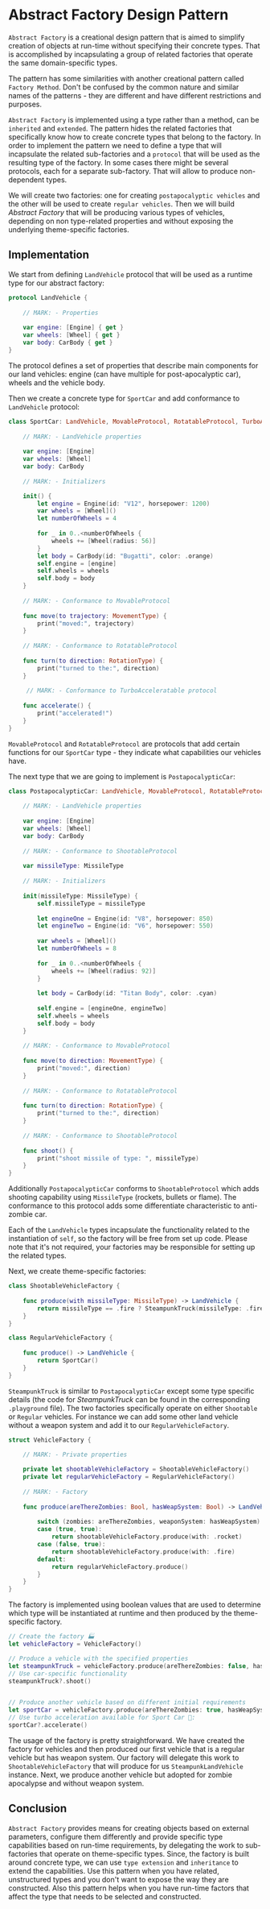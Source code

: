 # Abstract Factory Design Pattern
`Abstract Factory` is a creational design pattern that is aimed to simplify creation of objects at run-time without specifying their concrete types. That is accomplished by incapsulating a group of related factories that operate the same domain-specific types. 

The pattern has some similarities with another creational pattern called `Factory Method`. Don't be confused by the common nature and similar names of the patterns - they are different and have different restrictions and purposes. 

`Abstract Factory` is implemented using a type rather than a method, can be `inherited` and `extended`. The pattern hides the related factories that specifically know how to create concrete types that belong to the factory. In order to implement the pattern we need to define a type that will incapsulate the related sub-factories and a `protocol` that will be used as the resulting type of the factory. In some cases there might be several protocols, each for a separate sub-factory. That will allow to produce non-dependent types. 

<!--act as an `abstract factory` and a `protocol` that will be used as the resulting type of the factory. Which type exactly - will be determined at runtime.-->

We will create two factories: one for creating `postapocalyptic vehicles` and the other will be used to create `regular vehicles`. Then we will build *Abstract Factory* that will be producing various types of vehicles, depending on non type-related properties and without exposing the underlying theme-specific factories.

<!--Our example will be the following: we need to create a land vehicle based on whether there are zombies walking on the Earth or not. If zombie apocalypse happened - then we need a post-apocalyptic car that can shoot rockets or flame. Otherwise, if zombie apocalypse hasn't happened yet 😅, then our factory will produce a very powerful sport car. 
-->
## Implementation

We start from defining `LandVehicle` protocol that will be used as a runtime type for our abstract factory:

```swift
protocol LandVehicle {
    
    // MARK: - Properties
    
    var engine: [Engine] { get }
    var wheels: [Wheel] { get }
    var body: CarBody { get }
}
```

The protocol defines a set of properties that describe main components for our land vehicles: engine (can have multiple for post-apocalyptic car), wheels and the vehicle body. 

Then we create a concrete type for `SportCar` and add conformance to `LandVehicle` protocol:

```swift
class SportCar: LandVehicle, MovableProtocol, RotatableProtocol, TurboAcceleratable {
    
    // MARK: - LandVehicle properties
    
    var engine: [Engine]
    var wheels: [Wheel]
    var body: CarBody
    
    // MARK: - Initializers

    init() {
        let engine = Engine(id: "V12", horsepower: 1200)
        var wheels = [Wheel]()
        let numberOfWheels = 4
        
        for _ in 0..<numberOfWheels {
            wheels += [Wheel(radius: 56)]
        }
        let body = CarBody(id: "Bugatti", color: .orange)
        self.engine = [engine]
        self.wheels = wheels
        self.body = body
    }
    
    // MARK: - Conformance to MovableProtocol
    
    func move(to trajectory: MovementType) {
        print("moved:", trajectory)
    }
    
    // MARK: - Conformance to RotatableProtocol
    
    func turn(to direction: RotationType) {
        print("turned to the:", direction)
    }
    
     // MARK: - Conformance to TurboAcceleratable protocol
    
    func accelerate() {
        print("accelerated!")
    }
}

```

`MovableProtocol` and `RotatableProtocol` are protocols that add certain functions for our `SportCar` type - they indicate what capabilities our vehicles have. 

The next type that we are going to implement is `PostapocalypticCar`:

```swift
class PostapocalypticCar: LandVehicle, MovableProtocol, RotatableProtocol, ShootableProtocol {
    
    // MARK: - LandVehicle properties
    
    var engine: [Engine]
    var wheels: [Wheel]
    var body: CarBody
    
    // MARK: - Conformance to ShootableProtocol
    
    var missileType: MissileType
    
    // MARK: - Initializers
    
    init(missileType: MissileType) {
        self.missileType = missileType
        
        let engineOne = Engine(id: "V8", horsepower: 850)
        let engineTwo = Engine(id: "V6", horsepower: 550)
        
        var wheels = [Wheel]()
        let numberOfWheels = 8
        
        for _ in 0..<numberOfWheels {
            wheels += [Wheel(radius: 92)]
        }
        
        let body = CarBody(id: "Titan Body", color: .cyan)
        
        self.engine = [engineOne, engineTwo]
        self.wheels = wheels
        self.body = body
    }
        
    // MARK: - Conformance to MovableProtocol
    
    func move(to direction: MovementType) {
        print("moved:", direction)
    }
    
    // MARK: - Conformance to RotatableProtocol
    
    func turn(to direction: RotationType) {
        print("turned to the:", direction)
    }
    
    // MARK: - Conformance to ShootableProtocol
    
    func shoot() {
        print("shoot missile of type: ", missileType)
    }
}
```
Additionally `PostapocalypticCar` conforms to `ShootableProtocol` which adds shooting capability using `MissileType` (rockets, bullets or flame). The conformance to this protocol adds some differentiate characteristic to anti-zombie car.

Each of the `LandVehicle` types incapsulate the functionality related to the instantiation of `self`, so the factory will be free from set up code. Please note that it's not required, your factories may be responsible for setting up the related types.

Next, we create theme-specific factories:

```swift
class ShootableVehicleFactory {
    
    func produce(with missileType: MissileType) -> LandVehicle {
        return missileType == .fire ? SteampunkTruck(missileType: .fire) : PostapocalypticCar(missileType: missileType)
    }
}

class RegularVehicleFactory {
    
    func produce() -> LandVehicle {
        return SportCar()
    }
}
```

`SteampunkTruck` is similar to `PostapocalypticCar` except some type specific details (the code for *SteampunkTruck* can be found in the corresponding `.playground` file). The two factories specifically operate on either `Shootable` or `Regular` vehicles. For instance we can add some other land vehicle without a weapon system and add it to our `RegularVehicleFactory`. 

```swift
struct VehicleFactory {

 	// MARK: - Private properties
    
    private let shootableVehicleFactory = ShootableVehicleFactory()
    private let regularVehicleFactory = RegularVehicleFactory()
    
    // MARK: - Factory
    
    func produce(areThereZombies: Bool, hasWeapSystem: Bool) -> LandVehicle {
        
        switch (zombies: areThereZombies, weaponSystem: hasWeapSystem) {
        case (true, true):
            return shootableVehicleFactory.produce(with: .rocket)
        case (false, true):
            return shootableVehicleFactory.produce(with: .fire)
        default:
            return regularVehicleFactory.produce()
        }
    }
}
```

The factory is implemented using boolean values that are used to determine which type will be instantiated at runtime and then produced by the theme-specific factory.

```swift
// Create the factory 🏭
let vehicleFactory = VehicleFactory()

// Produce a vehicle with the specified properties
let steampunkTruck = vehicleFactory.produce(areThereZombies: false, hasWeapSystem: true) as? SteampunkTruck
// Use car-specific functionality 
steampunkTruck?.shoot()


// Produce another vehicle based on different initial requirements
let sportCar = vehicleFactory.produce(areThereZombies: true, hasWeapSystem: false) as? SportCar
// Use turbo acceleration available for Sport Car 🚗:
sportCar?.accelerate()
```

The usage of the factory is pretty straightforward. We have created the factory for vehicles and then produced our first vehicle that is a regular vehicle but has weapon system. Our factory will delegate this work to `ShootableVehicleFactory` that will produce for us `SteampunkLandVehicle` instance. Next, we produce another vehicle but adopted for zombie apocalypse and without weapon system. 

## Conclusion
`Abstract Factory` provides means for creating objects based on external parameters, configure them differently and provide specific type capabilities based on run-time requirements, by delegating the work to sub-factories that operate on theme-specific types. Since, the factory is built around concrete type, we can use `type extension` and `inheritance` to extend the capabilities. Use this pattern when you have related, unstructured types and you don't want to expose the way they are constructed. Also this pattern helps when you have run-time factors that affect the type that needs to be selected and constructed.